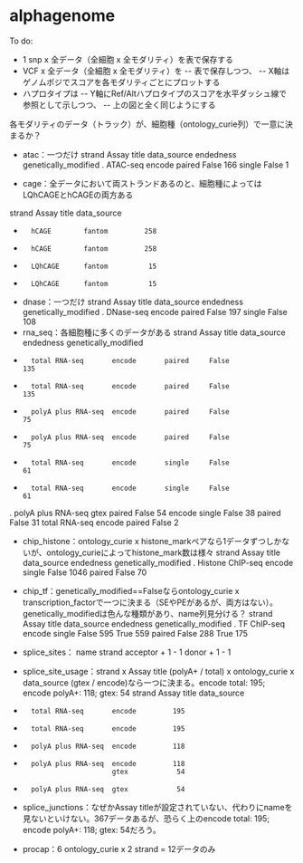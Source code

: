 # alphagenome
To do:
- 1 snp x 全データ（全細胞 x 全モダリティ）を表で保存する
- VCF x 全データ（全細胞 x 全モダリティ）を
-- 表で保存しつつ、
-- X軸はゲノムポジでスコアを各モダリティごとにプロットする
- ハプロタイプは
-- Y軸にRef/Altハプロタイプのスコアを水平ダッシュ線で参照として示しつつ、
-- 上の図と全く同じようにする

各モダリティのデータ（トラック）が、細胞種（ontology_curie列）で一意に決まるか？
- atac：一つだけ
strand  Assay title  data_source  endedness  genetically_modified
.       ATAC-seq     encode       paired     False                   166
                                  single     False                     1

- cage：全データにおいて両ストランドあるのと、細胞種によってはLQhCAGEとhCAGEの両方ある
  
strand  Assay title  data_source
+       hCAGE        fantom         258
-       hCAGE        fantom         258
+       LQhCAGE      fantom          15
-       LQhCAGE      fantom          15
  
- dnase：一つだけ
strand  Assay title  data_source  endedness  genetically_modified
.       DNase-seq    encode       paired     False                   197
                                  single     False                   108
- rna_seq：各細胞種に多くのデータがある
strand  Assay title         data_source  endedness  genetically_modified
+       total RNA-seq       encode       paired     False                   135
-       total RNA-seq       encode       paired     False                   135
+       polyA plus RNA-seq  encode       paired     False                    75
-       polyA plus RNA-seq  encode       paired     False                    75
+       total RNA-seq       encode       single     False                    61
-       total RNA-seq       encode       single     False                    61
.       polyA plus RNA-seq  gtex         paired     False                    54
                            encode       single     False                    38
                                         paired     False                    31
        total RNA-seq       encode       paired     False                     2
        
- chip_histone：ontology_curie x histone_markペアなら1データずつしかないが、ontology_curieによってhistone_mark数は様々
strand  Assay title       data_source  endedness  genetically_modified
.       Histone ChIP-seq  encode       single     False                   1046
                                       paired     False                     70

- chip_tf：genetically_modified==Falseならontology_curie x transcription_factorで一つに決まる（SEやPEがあるが、両方はない）。genetically_modifiedは色んな種類があり、name列見分ける？
strand  Assay title  data_source  endedness  genetically_modified
.       TF ChIP-seq  encode       single     False                   595
                                             True                    559
                                  paired     False                   288
                                             True                    175

- splice_sites：
name      strand
acceptor  +         1
          -         1
donor     +         1
          -         1
  
- splice_site_usage：strand x Assay title (polyA+ / total) x ontology_curie x data_source (gtex / encode)なら一つに決まる。encode total: 195; encode polyA+: 118; gtex: 54
strand  Assay title         data_source
-       total RNA-seq       encode         195
+       total RNA-seq       encode         195
-       polyA plus RNA-seq  encode         118
+       polyA plus RNA-seq  encode         118
                            gtex            54
-       polyA plus RNA-seq  gtex            54
  
- splice_junctions：なぜかAssay titleが設定されていない、代わりにnameを見ないといけない。367データあるが、恐らく上のencode total: 195; encode polyA+: 118; gtex: 54だろう。

- procap：6 ontology_curie x 2 strand = 12データのみ
